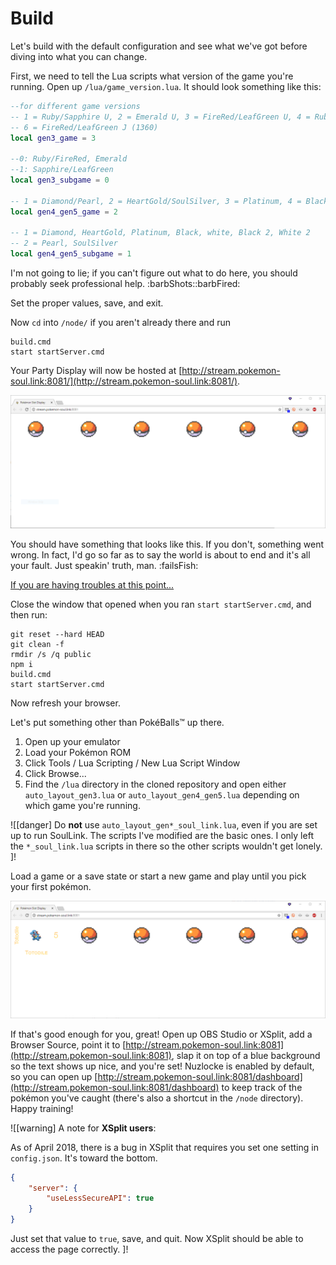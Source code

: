 Build
=====

Let's build with the default configuration and see what we've got before diving into what you can change.  

First, we need to tell the Lua scripts what version of the game you're running.  Open up `/lua/game_version.lua`.  It should look something like this:

```lua
--for different game versions
-- 1 = Ruby/Sapphire U, 2 = Emerald U, 3 = FireRed/LeafGreen U, 4 = Ruby/Sapphire J, 5 = Emerald J (TODO), 
-- 6 = FireRed/LeafGreen J (1360)
local gen3_game = 3

--0: Ruby/FireRed, Emerald
--1: Sapphire/LeafGreen
local gen3_subgame = 0

-- 1 = Diamond/Pearl, 2 = HeartGold/SoulSilver, 3 = Platinum, 4 = Black, 5 = White, 6 = Black 2, 7 = White 2
local gen4_gen5_game = 2

-- 1 = Diamond, HeartGold, Platinum, Black, white, Black 2, White 2
-- 2 = Pearl, SoulSilver
local gen4_gen5_subgame = 1
```

I'm not going to lie; if you can't figure out what to do here, you should probably seek professional help. :barbShots::barbFired: 

Set the proper values, save, and exit.

Now `cd` into `/node/` if you aren't already there and run

```dos
build.cmd
start startServer.cmd
```

Your Party Display will now be hosted at [http://stream.pokemon-soul.link:8081/](http://stream.pokemon-soul.link:8081/).

<div class="d-flex justify-content-around mb-2">
    <img src="../resources/img/default-party-display.png" class="img-modal img-thumbnail mx-auto align-self-center" />
</div>

You should have something that looks like this.  If you don't, something went wrong.  In fact, I'd go so far as to say the world is about to end and it's all your fault.  Just speakin' truth, man.  :failsFish:

<a href="#" data-toggle="collapse" data-target="#having-troubles">If you are having troubles at this point...</a>
<div id="having-troubles" class="collapse" markdown="1">

Close the window that opened when you ran `start startServer.cmd`, and then run:

```dos
git reset --hard HEAD
git clean -f
rmdir /s /q public
npm i
build.cmd
start startServer.cmd
```

Now refresh your browser.
</div>

Let's put something other than PokéBalls&trade; up there.

1.  Open up your emulator
2.  Load your Pokémon ROM
3.  Click Tools / Lua Scripting / New Lua Script Window
4.  Click Browse...
5.  Find the `/lua` directory in the cloned repository and open either `auto_layout_gen3.lua` or `auto_layout_gen4_gen5.lua` depending on which game you're running.

![[danger]
Do **not** use `auto_layout_gen*_soul_link.lua`, even if you are set up to run SoulLink.  The scripts I've modified are the basic ones.  I only left the `*_soul_link.lua` scripts in there so the other scripts wouldn't get lonely.
]!

Load a game or a save state or start a new game and play until you pick your first pokémon.

<div class="d-flex justify-content-around mb-2">
<img src="../resources/img/one-pokemon-party-display.png" class="img-modal img-thumbnail mx-auto align-self-center" />
</div>

If that's good enough for you, great!  Open up OBS Studio or XSplit, add a Browser Source, point it to [http://stream.pokemon-soul.link:8081](http://stream.pokemon-soul.link:8081), slap it on top of a blue background so the text shows up nice, and you're set!  Nuzlocke is enabled by default, so you can open up [http://stream.pokemon-soul.link:8081/dashboard](http://stream.pokemon-soul.link:8081/dashboard) to keep track of the pokémon you've caught (there's also a shortcut in the `/node` directory).  Happy training!

![[warning]
A note for **XSplit users**:

As of April 2018, there is a bug in XSplit that requires you set one setting in `config.json`.  It's toward the bottom.

```json
{
    "server": {
        "useLessSecureAPI": true
    }
}
```

Just set that value to `true`, save, and quit.  Now XSplit should be able to access the page correctly.
]!

<div class="next-btn" data-prefix="Let's get" data-btn="Configuring!" data-href="/setup/configuration"></div>